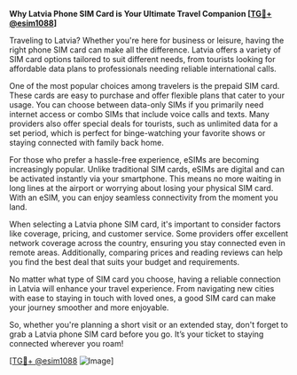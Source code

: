 **Why Latvia Phone SIM Card is Your Ultimate Travel Companion [[TG💪+ @esim1088](https://t.me/s/esim1088)]**

Traveling to Latvia? Whether you're here for business or leisure, having the right phone SIM card can make all the difference. Latvia offers a variety of SIM card options tailored to suit different needs, from tourists looking for affordable data plans to professionals needing reliable international calls.

One of the most popular choices among travelers is the prepaid SIM card. These cards are easy to purchase and offer flexible plans that cater to your usage. You can choose between data-only SIMs if you primarily need internet access or combo SIMs that include voice calls and texts. Many providers also offer special deals for tourists, such as unlimited data for a set period, which is perfect for binge-watching your favorite shows or staying connected with family back home.

For those who prefer a hassle-free experience, eSIMs are becoming increasingly popular. Unlike traditional SIM cards, eSIMs are digital and can be activated instantly via your smartphone. This means no more waiting in long lines at the airport or worrying about losing your physical SIM card. With an eSIM, you can enjoy seamless connectivity from the moment you land.

When selecting a Latvia phone SIM card, it's important to consider factors like coverage, pricing, and customer service. Some providers offer excellent network coverage across the country, ensuring you stay connected even in remote areas. Additionally, comparing prices and reading reviews can help you find the best deal that suits your budget and requirements.

No matter what type of SIM card you choose, having a reliable connection in Latvia will enhance your travel experience. From navigating new cities with ease to staying in touch with loved ones, a good SIM card can make your journey smoother and more enjoyable.

So, whether you're planning a short visit or an extended stay, don't forget to grab a Latvia phone SIM card before you go. It’s your ticket to staying connected wherever you roam!

[[TG💪+ @esim1088](https://t.me/s/esim1088) ![Image](https://i.postimg.cc/Y0z9fWf4/image.png)]